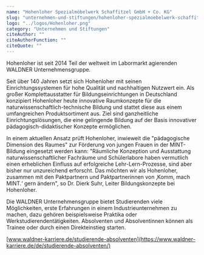 ```yaml
---
name: "Hohenloher Spezialmöbelwerk Schaffitzel GmbH + Co. KG"
slug: "unternehmen-und-stiftungen/hohenloher-spezialmoebelwerk-schaffitzel-gmb-h-co-kg"
logo: "../logos/Hohenloher.png"
category: "Unternehmen und Stiftungen"
citeAuthor: ""
citeAuthorFunction: ""
citeQuote: ""
---
```


Hohenloher ist seit 2014 Teil der weltweit im Labormarkt agierenden WALDNER Unternehmensgruppe.

Seit über 140 Jahren setzt sich Hohenloher mit seinen Einrichtungssystemen für hohe Qualität und nachhaltigen Nutzwert ein. Als großer Komplettausstatter für Bildungseinrichtungen in Deutschland konzipiert Hohenloher heute innovative Raumkonzepte für die naturwissenschaftlich-technische Bildung und stattet diese aus einem umfangreichen Produktsortiment aus. Ziel sind ganzheitliche Einrichtungslösungen, die eine gelingende Bildung auf der Basis innovativer pädagogisch-didaktischer Konzepte ermöglichen.

In einem aktuellen Ansatz prüft Hohenloher, inwieweit die "pädagogische Dimension des Raumes" zur Förderung von jungen Frauen in der MINT-Bildung eingesetzt werden kann: "Räumliche Konzeption und Ausstattung naturwissenschaftlicher Fachräume und Schülerlabore haben vermutlich einen erheblichen Einfluss auf erfolgreiche Lehr-Lern-Prozesse, sind aber bisher nur unzureichend erforscht. Das möchten wir als Hohenloher, zusammen mit den Paktpartnern und Paktpartnerinnen von ‚Komm, mach MINT.‘ gern ändern", so Dr. Dierk Suhr, Leiter Bildungskonzepte bei Hohenloher.

Die WALDNER Unternehmensgruppe bietet Studierenden viele Möglichkeiten, erste Erfahrungen in einem Industrieunternehmen zu machen, dazu gehören beispielsweise Praktika oder Werkstudierendentätigkeiten. Absolventen und Absolventinnen können als Trainee oder durch einen Direkteinstieg starten.

[www.waldner-karriere.de/studierende-absolventen](https://www.waldner-karriere.de/de/studierende-absolventen/)
